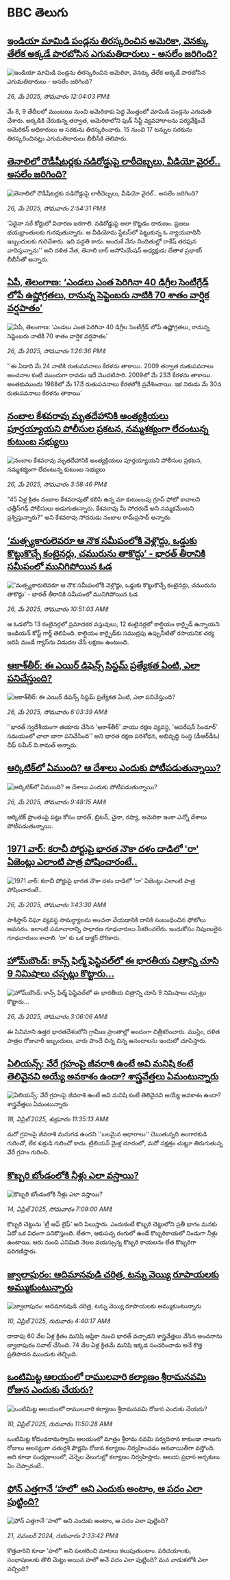 # BBC తెలుగు## [ఇండియా మామిడి పండ్లను తిరస్కరించిన అమెరికా, వెనక్కు తేలేక అక్కడే పారబోసిన ఎగుమతిదారులు - అసలేం జరిగింది?](https://www.bbc.com/telugu/articles/c4g39j5qnv8o?at_campaign=githubrss)![ఇండియా మామిడి పండ్లను తిరస్కరించిన అమెరికా, వెనక్కు తేలేక అక్కడే పారబోసిన ఎగుమతిదారులు - అసలేం జరిగింది?](https://ichef.bbci.co.uk/ace/standard/240/cpsprodpb/fb00/live/01fb0480-39e4-11f0-88a2-270bdcf20848.jpg)_26, మే 2025, సోమవారం 12:04:03 PMకి_మే 8, 9 తేదీలలో ముంబయి నుంచి అమెరికాకు పెద్ద మొత్తంలో మామిడి పండ్లను ఎగుమతి చేశారు. అక్కడికి చేరుకున్న తర్వాత, అమెరికాలోని ఫుడ్ సేఫ్టీ వ్యవహారాలను పర్యవేక్షించే  అమెరికన్ అధికారులు ఆ సరకును తిరస్కరించారు.
15 నుంచి 17 టన్నుల సరకును తిరస్కరించినట్లు ఎగుమతిదారులు బీబీసీకి తెలిపారు.## [తెనాలిలో రౌడీషీటర్లకు నడిరోడ్డుపై లాఠీదెబ్బలు, వీడియో వైరల్.. అసలేం జరిగింది?](https://www.bbc.com/telugu/articles/cn05r7e6wy4o?at_campaign=githubrss)![తెనాలిలో రౌడీషీటర్లకు నడిరోడ్డుపై లాఠీదెబ్బలు, వీడియో వైరల్.. అసలేం జరిగింది?](https://ichef.bbci.co.uk/ace/standard/240/cpsprodpb/7bad/live/4f4de120-3a3f-11f0-8947-7d6241f9fce9.png)_26, మే 2025, సోమవారం 2:54:31 PMకి_‘ఏదైనా సరే కోర్టులో విచారణ జరగాలి. నడిరోడ్డుపై అలా కొట్టడం దారుణం. ప్రజలు భయభ్రాంతులకు గురవుతున్నారు. ఆ వీడియోను స్టేటస్‌లో పెట్టుకున్న ఓ న్యాయవాదినీ ఇబ్బందులకు గురిచేశారు. ఇది పద్ధతి కాదు. అందుకే నేను నిందితుల్లో  రాకేష్‌ తరఫున వాదిస్తున్నాను'' అని దళిత నేత, తెనాలి బార్‌ అసోసియేషన్‌ అధ్యక్షుడు బేతాళ ప్రభాకర్‌  బీబీసీతో అన్నారు.## [ఏపీ, తెలంగాణ: ‘ఎండలు ఎంత పెరిగినా 40 డిగ్రీల సెంటీగ్రేడ్ లోపే ఉష్ణోగ్రతలు, రానున్న సెప్టెంబరు నాటికి 70 శాతం వార్షిక వర్షపాతం’](https://www.bbc.com/telugu/articles/c5y5j72wq6qo?at_campaign=githubrss)![ఏపీ, తెలంగాణ: ‘ఎండలు ఎంత పెరిగినా 40 డిగ్రీల సెంటీగ్రేడ్ లోపే ఉష్ణోగ్రతలు, రానున్న సెప్టెంబరు నాటికి 70 శాతం వార్షిక వర్షపాతం’](https://ichef.bbci.co.uk/ace/standard/240/cpsprodpb/dd74/live/9506f790-3a28-11f0-96c3-cf669419a2b0.jpg)_26, మే 2025, సోమవారం 1:26:36 PMకి_''ఈ ఏడాది మే 24 నాటికి రుతుపవనాలు కేరళను తాకాయి. 2009 తర్వాత రుతుపవనాలు అంచనాల కంటే ముందుగా రావడం ఇదే మొదటిసారి. 2009లో మే 23నే కేరళను తాకాయి. అంతకుముందు 1988లో మే 17నే రుతుపవనాలు కేరళలోకి ప్రవేశించాయి. ఇక నిరుడు మే 30న రుతుపవనాలు కేరళను తాకాయి’## [నంబాల కేశవరావు మృతదేహానికి అంత్యక్రియలు పూర్తయ్యాయని పోలీసుల ప్రకటన, నమ్మశక్యంగా లేదంటున్న కుటుంబ సభ్యులు](https://www.bbc.com/telugu/articles/c5y6524d001o?at_campaign=githubrss)![నంబాల కేశవరావు మృతదేహానికి అంత్యక్రియలు పూర్తయ్యాయని పోలీసుల ప్రకటన, నమ్మశక్యంగా లేదంటున్న కుటుంబ సభ్యులు](https://ichef.bbci.co.uk/ace/standard/240/cpsprodpb/2f42/live/257cd4e0-3a09-11f0-8947-7d6241f9fce9.jpg)_26, మే 2025, సోమవారం 3:58:46 PMకి_"45 ఏళ్ల క్రితం నంబాల కేశవరావుతో కలిసి ఉన్న మా కుటుంబపు గ్రూప్ ఫోటో కావాలని ఛత్తీస్‌గఢ్ పోలీసులు అడుగుతున్నారు. కేశవరావు మీ సోదరుడే అని నమ్మకమేంటని ప్రశ్నిస్తున్నారు?" అని కేశవరావు సోదరుడు నంబాల రామ్‌ప్రసాద్ అన్నారు.## [‘మత్స్యకారులెవరూ ఆ నౌక సమీపంలోకి వెళ్లొద్దు, ఒడ్డుకు కొట్టుకొచ్చే కంటైనర్లు, చమురును తాకొద్దు’ - భారత్ తీరానికి సమీపంలో మునిగిపోయిన ఓడ](https://www.bbc.com/telugu/articles/crlj5150re4o?at_campaign=githubrss)![‘మత్స్యకారులెవరూ ఆ నౌక సమీపంలోకి వెళ్లొద్దు, ఒడ్డుకు కొట్టుకొచ్చే కంటైనర్లు, చమురును తాకొద్దు’ - భారత్ తీరానికి సమీపంలో మునిగిపోయిన ఓడ](https://ichef.bbci.co.uk/ace/standard/240/cpsprodpb/1b68/live/4c2acad0-3a21-11f0-97c3-bb2b65761a43.jpg)_26, మే 2025, సోమవారం 10:51:03 AMకి_ఆ ఓడలోని 13 కంటైనర్లలో ప్రమాదకర వస్తువులు, 12 కంటైనర్లలో కాల్షియం కార్బైడ్ ఉన్నాయని ఇండియన్ కోస్ట్‌ గార్డ్ తెలిపింది. కాల్షియం కార్బైడ్‌‌కు సముద్రపు ఉప్పునీటితో రసాయనిక చర్య జరిపి మండే గ్యాస్‌ను విడుదల చేసే లక్షణం ఉంటుంది.## [ఆకాశ్‌తీర్: ఈ ఎయిర్ డిఫెన్స్ సిస్టమ్ ప్రత్యేకత ఏంటి, ఎలా పనిచేస్తుంది?](https://www.bbc.com/telugu/articles/c89pdgxde2wo?at_campaign=githubrss)![ఆకాశ్‌తీర్: ఈ ఎయిర్ డిఫెన్స్ సిస్టమ్ ప్రత్యేకత ఏంటి, ఎలా పనిచేస్తుంది?](https://ichef.bbci.co.uk/ace/standard/240/cpsprodpb/9a5b/live/4935d1c0-39f5-11f0-b161-2dd25c3e408d.png)_26, మే 2025, సోమవారం 6:03:39 AMకి_''భారత్ స్వదేశీయంగా తయారు చేసిన 'ఆకాశ్‌తీర్' వాయు రక్షణ వ్యవస్థ, 'ఆపరేషన్ సిందూర్' సమయంలో చాలా బాగా పనిచేసింది'' అని భారత రక్షణ పరిశోధన, అభివృద్ధి సంస్థ (డీఆర్‌డీఓ) చీఫ్ సమీర్ వి.కామత్ అన్నారు.## [ఆర్కిటిక్‌లో ఏముంది? ఆ దేశాలు ఎందుకు పోటీపడుతున్నాయి? ](https://www.bbc.com/telugu/articles/crk2j86r4dlo?at_campaign=githubrss)![ఆర్కిటిక్‌లో ఏముంది? ఆ దేశాలు ఎందుకు పోటీపడుతున్నాయి? ](https://ichef.bbci.co.uk/ace/standard/240/cpsprodpb/f879/live/e7541ac0-3a0d-11f0-8947-7d6241f9fce9.jpg)_26, మే 2025, సోమవారం 9:48:15 AMకి_ఆర్కిటిక్ ప్రాంతంపై పట్టు కోసం భారత్, బ్రిటన్, చైనా, రష్యా, అమెరికా ఇంకా ఎన్నో దేశాలు పోటీపడుతున్నాయి.## [1971 వార్: కరాచీ పోర్టుపై భారత నౌకా దళం దాడిలో 'రా' ఏజెంట్లు ఎలాంటి పాత్ర పోషించారంటే..](https://www.bbc.com/telugu/articles/cpqe52r1491o?at_campaign=githubrss)![1971 వార్: కరాచీ పోర్టుపై భారత నౌకా దళం దాడిలో 'రా' ఏజెంట్లు ఎలాంటి పాత్ర పోషించారంటే..](https://ichef.bbci.co.uk/ace/standard/240/cpsprodpb/1b78/live/ebfd1890-398d-11f0-8519-3b5a01ebe413.jpg)_26, మే 2025, సోమవారం 1:43:30 AMకి_పాకిస్తాన్ నిఘా వ్యవస్థ సామర్థ్యాలను అంచనా వేయడానికి దానికి సంబంధించిన ఫోటోలు అవసరం. ఇలాంటి సమాచారాన్ని సాధారణ గూఢచారులు సేకరించలేరు. ఇందుకోసం నిపుణులైన గూఢచారులు కావాలి. ‘రా’ కు ఒక డాక్టర్ దొరికారు.## [హోమ్‌బౌండ్: కాన్స్‌ ఫిల్మ్‌ ఫెస్టివల్‌లో ఈ భారతీయ చిత్రాన్ని చూసి 9 నిమిషాలు చప్పట్లు కొట్టారు...](https://www.bbc.com/telugu/articles/cx27nxl783no?at_campaign=githubrss)![హోమ్‌బౌండ్: కాన్స్‌ ఫిల్మ్‌ ఫెస్టివల్‌లో ఈ భారతీయ చిత్రాన్ని చూసి 9 నిమిషాలు చప్పట్లు కొట్టారు...](https://ichef.bbci.co.uk/ace/standard/240/cpsprodpb/d7ef/live/7b936480-39e0-11f0-8519-3b5a01ebe413.jpg)_26, మే 2025, సోమవారం 3:06:06 AMకి_ఈ సినిమాని ఉత్తర భారతదేశంలోని గ్రామీణ ప్రాంతాల్లో అందంగా చిత్రీకరించారు. ముస్లిం, దళిత పాత్రల రోజువారీ ఇబ్బందులు, వారు పొందే చిన్న చిన్న ఆనందాలను ఇందులో చూపిస్తారు.## [ఏలియన్స్: వేరే గ్రహంపై జీవరాశి ఉంటే అవి మనిషి కంటే తెలివైనవి అయ్యే అవకాశం ఉందా? శాస్త్రవేత్తలు ఏమంటున్నారు](https://www.bbc.com/telugu/articles/cn7xelz1r85o?at_campaign=githubrss)![ఏలియన్స్: వేరే గ్రహంపై జీవరాశి ఉంటే అవి మనిషి కంటే తెలివైనవి అయ్యే అవకాశం ఉందా? శాస్త్రవేత్తలు ఏమంటున్నారు](https://ichef.bbci.co.uk/ace/standard/240/cpsprodpb/b07b/live/a29a56f0-1b9b-11f0-a455-cf1d5f751d2f.png)_18, ఏప్రిల్ 2025, శుక్రవారం 11:35:13 AMకి_మరో గ్రహంపై జీవరాశి మనుగడ ఉందని ''బలమైన ఆధారాలు'' చెబుతున్నది అంగారకుడి గురించో, లేక శుక్రుడి గురించో కాదు. ట్రిలియన్ మైళ్ల దూరంలో, మరో నక్షత్రం చుట్టూ తిరుగుతున్న వేరే గ్రహం గురించి.## [కొబ్బరి బోండంలోకి నీళ్లు ఎలా వస్తాయి?](https://www.bbc.com/telugu/articles/czjn4mzxxy8o?at_campaign=githubrss)![కొబ్బరి బోండంలోకి నీళ్లు ఎలా వస్తాయి?](https://ichef.bbci.co.uk/ace/standard/240/cpsprodpb/46c5/live/684a55e0-18fd-11f0-8b11-7756b7b808cc.jpg)_14, ఏప్రిల్ 2025, సోమవారం 7:09:00 AMకి_కొబ్బరి చెట్టును 'ట్రీ ఆఫ్ లైఫ్' అని పిలుస్తారు. ఎందుకంటే కొబ్బరి చెట్టులోని ప్రతీ భాగం మనకు ఏదో ఒక విధంగా పనికొస్తుంది. లేతగా, ఆకుపచ్చ రంగులో ఉండే కొబ్బరికాయలో నిండుగా నీళ్లు ఉంటాయి. ఆరు నుంచి ఎనిమిది నెలల వయస్సున్న కొబ్బరి కాయలను లేత కొబ్బరిగా పరిగణిస్తారు.## [జ్వాలాపురం: ఆదిమానవుడి చరిత్ర, టన్ను వెయ్యి రూపాయలకు అమ్ముకుంటున్నారు ](https://www.bbc.com/telugu/articles/creqqnwdd5qo?at_campaign=githubrss)![జ్వాలాపురం: ఆదిమానవుడి చరిత్ర, టన్ను వెయ్యి రూపాయలకు అమ్ముకుంటున్నారు ](https://ichef.bbci.co.uk/ace/standard/240/cpsprodpb/765e/live/b472e2d0-15b4-11f0-842b-a7355694993d.jpg)_10, ఏప్రిల్ 2025, గురువారం 4:40:17 AMకి_దాదాపు 60 వేల ఏళ్ల క్రితం మనిషి ఆఫ్రికా నుంచి భారత్ వచ్చాడని శాస్త్రవేత్తలు వేసిన అంచనాను జ్వాలాపురం సవాల్ చేసింది. 74 వేల ఏళ్ల క్రితమే మనిషి ఇక్కడ సంచరించాడు అనే కొత్త ప్రతిపాదన ముందుకు తెచ్చింది.## [ఒంటిమిట్ట ఆలయంలో రాములవారి కల్యాణం శ్రీరామనవమి రోజున ఎందుకు చేయరు?](https://www.bbc.com/telugu/articles/ce822j5e465o?at_campaign=githubrss)![ఒంటిమిట్ట ఆలయంలో రాములవారి కల్యాణం శ్రీరామనవమి రోజున ఎందుకు చేయరు?](https://ichef.bbci.co.uk/ace/standard/240/cpsprodpb/fed5/live/25534d40-1601-11f0-b58a-6113af226972.jpg)_10, ఏప్రిల్ 2025, గురువారం 11:50:28 AMకి_ఒంటిమిట్ట కోదండరామస్వామి ఆలయంలో మాత్రం శ్రీరామ నవమి పర్వదినాన కాకుండా నాలుగు రోజులు ఆలస్యంగా చతుర్దశి పౌర్ణమి రోజున కల్యాణం నిర్వహించడం ఆనవాయితీగా వస్తోంది. అది కూడా సంధ్యకాలంలో, వెన్నెల వెలుగుల్లో కల్యాణం నిర్వహిస్తారు. ఆలయ ప్రధాన అర్చకులు ఏం చెప్పారంటే..## [ఫోన్ ఎత్తగానే ‘హలో’ అని ఎందుకు అంటాం, ఆ పదం ఎలా పుట్టింది?](https://www.bbc.com/telugu/articles/cgj7x7gdjq4o?at_campaign=githubrss)![ఫోన్ ఎత్తగానే ‘హలో’ అని ఎందుకు అంటాం, ఆ పదం ఎలా పుట్టింది?](https://ichef.bbci.co.uk/ace/standard/240/cpsprodpb/0618/live/7a20ebb0-a807-11ef-b21e-5359bd56d02f.jpg)_21, నవంబర్ 2024, గురువారం 2:33:42 PMకి_కొత్తవారిని కూడా ‘హలో’ అని పలకరించి మాటలు కలుపుతుంటాం.  పరిచయాలకు, సంభాషణలకు తొలి మెట్టు అయిన హలో అనే పదం ఎలా పుట్టింది? మన వాడుకలోకి ఎలా వచ్చింది?